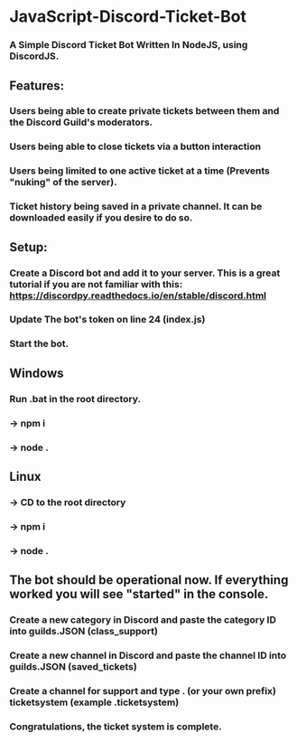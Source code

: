 # JavaScript-Discord-Ticket-Bot



### A Simple Discord Ticket Bot Written In NodeJS, using DiscordJS.

## Features:

### Users being able to create private tickets between them and the Discord Guild's moderators.
### Users being able to close tickets via a button interaction
### Users being limited to one active ticket at a time (Prevents "nuking" of the server).
### Ticket history being saved in a private channel. It can be downloaded easily if you desire to do so.



## Setup:
### Create a Discord bot and add it to your server. This is a great tutorial if you are not familiar with this: https://discordpy.readthedocs.io/en/stable/discord.html
### Update The bot's token on line 24 (index.js)
### Start the bot.
## Windows
### Run .bat in the root directory.
### -> npm i
### -> node .
## Linux
### -> CD to the root directory
### -> npm i
### -> node .
## The bot should be operational now. If everything worked you will see "started" in the console.
### Create a new category in Discord and paste the category ID into guilds.JSON (class_support)
### Create a new channel in Discord and paste the channel ID into guilds.JSON (saved_tickets)
### Create a channel for support and type . (or your own prefix) ticketsystem (example .ticketsystem)
### Congratulations, the ticket system is complete.

